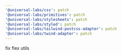 ```yaml
---
'@universal-labs/css': patch
'@universal-labs/primitives': patch
'@universal-labs/stylesheets': patch
'@universal-labs/styled': patch
'@universal-labs/tailwind-postcss-adapter': patch
'@universal-labs/twind-adapter': patch
---
```


fix flex utils
